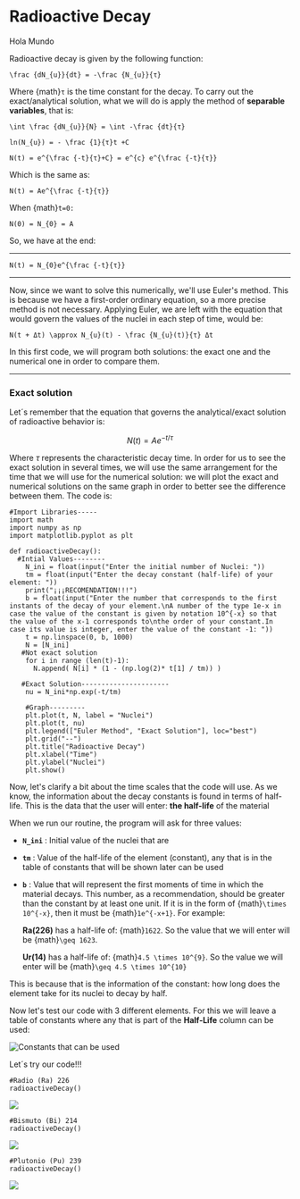 

# **Radioactive Decay**
Hola Mundo

Radioactive decay is given by the following function:

```{math}
\frac {dN_{u}}{dt} = -\frac {N_{u}}{τ}
```

Where {math}`τ` is the time constant for the decay. To carry out the exact/analytical solution, what we will do is apply the method of **separable variables**, that is:

```{math}
\int \frac {dN_{u}}{N} = \int -\frac {dt}{τ}
```

```{math}
ln(N_{u}) = - \frac {1}{τ}t +C
```

```{math}
N(t) = e^{\frac {-t}{τ}+C} = e^{c} e^{\frac {-t}{τ}}
```

Which is the same as:

```{math}
N(t) = Ae^{\frac {-t}{τ}}
```
When {math}`t=0:`

```{math}
N(0) = N_{0} = A
```

So, we have at the end:

---

```{math}
N(t) = N_{0}e^{\frac {-t}{τ}}
```
---

Now, since we want to solve this numerically, we'll use Euler's method. This is because we have a first-order ordinary equation, so a more precise method is not necessary. Applying Euler, we are left with the equation that would govern the values of the nuclei in each step of time, would be:

```{math}
N(t + Δt) \approx N_{u}(t) - \frac {N_{u}(t)}{τ} Δt
```

In this first code, we will program both solutions: the exact one and the numerical one in order to compare them.

---

### **Exact solution**

Let´s remember that the equation that governs the analytical/exact solution of radioactive behavior is:

$$N(t)= A e^{-t/τ}$$

Where $τ$ represents the characteristic decay time. In order for us to see the exact solution in several times, we will use the same arrangement for the time that we will use for the numerical solution: we will plot the exact and numerical solutions on the same graph in order to better see the difference between them. The code is:

```
#Import Libraries-----
import math
import numpy as np
import matplotlib.pyplot as plt
```

```
def radioactiveDecay():
  #Intial Values--------
    N_ini = float(input("Enter the initial number of Nuclei: "))
    tm = float(input("Enter the decay constant (half-life) of your element: "))
    print("¡¡¡RECOMENDATION!!!")
    b = float(input("Enter the number that corresponds to the first instants of the decay of your element.\nA number of the type 1e-x in case the value of the constant is given by notation 10^{-x} so that the value of the x-1 corresponds to\nthe order of your constant.In case its value is integer, enter the value of the constant -1: "))
    t = np.linspace(0, b, 1000)
    N = [N_ini]
   #Not exact solution
    for i in range (len(t)-1):
      N.append( N[i] * (1 - (np.log(2)* t[1] / tm)) )

   #Exact Solution----------------------
    nu = N_ini*np.exp(-t/tm)

    #Graph---------
    plt.plot(t, N, label = "Nuclei")
    plt.plot(t, nu)
    plt.legend(["Euler Method", "Exact Solution"], loc="best")
    plt.grid("--")
    plt.title("Radioactive Decay")
    plt.xlabel("Time")
    plt.ylabel("Nuclei")
    plt.show()
```

Now, let's clarify a bit about the time scales that the code will use. As we know, the information about the decay constants is found in terms of half-life. This is the data that the user will enter: **the half-life** of the material

When we run our routine, the program will ask for three values:

* **`N_ini`** : Initial value of the nuclei that are

* **`tm`** : Value of the half-life of the element (constant), any that is in the table of constants that will be shown later can be used

* **`b`** : Value that will represent the first moments of time in which the material decays. This number, as a recommendation, should be greater than the constant by at least one unit. If it is in the form of {math}`\times 10^{-x}`, then it must be {math}`1e^{-x+1}`. For example:

   **Ra(226)** has a half-life of: {math}`1622`. So the value that we will enter will be {math}`\geq 1623`.

   **Ur(14)** has a half-life of: {math}`4.5 \times 10^{9}`. So the value we will enter will be {math}`\geq 4.5 \times 10^{10}`

This is because that is the information of the constant: how long does the element take for its nuclei to decay by half.

Now let's test our code with 3 different elements. For this we will leave a table of constants where any that is part of the **Half-Life** column can be used:

![Constants that can be used](constantes.jpg)

Let´s try our code!!!

```
#Radio (Ra) 226
radioactiveDecay()
```
![](radiodecay.jpg)

```
#Bismuto (Bi) 214
radioactiveDecay()
```
![](bismutedecay.jpg)


```
#Plutonio (Pu) 239
radioactiveDecay()
```
![](plutoniodecay.jpg)


